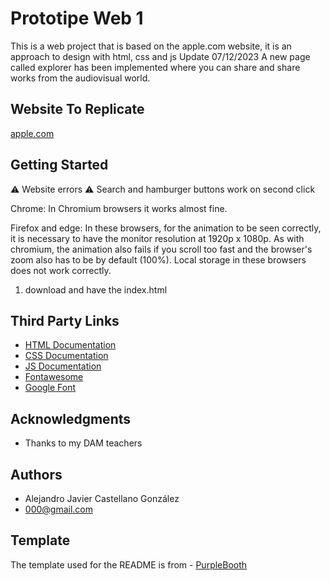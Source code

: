 # Prototipe Web 1
This is a web project that is based on the apple.com website, it is an approach to design with html, css and js
Update 07/12/2023
A new page called explorer has been implemented where you can share and share works from the audiovisual world.

## Website To Replicate
[apple.com](https://web.archive.org/web/20231017232700/https://www.apple.com/)

## Getting Started
⚠️ Website errors ⚠️
Search and hamburger buttons work on second click

Chrome:
In Chromium browsers it works almost fine.

Firefox and edge:
In these browsers, for the animation to be seen correctly, it is necessary to have the monitor resolution at 1920p x 1080p.
As with chromium, the animation also fails if you scroll too fast and the browser's zoom also has to be by default (100%).
Local storage in these browsers does not work correctly.

1. download and have the index.html

## Third Party Links
- [HTML Documentation](https://www.w3schools.com/html/default.asp)
- [CSS Documentation](https://www.w3schools.com/css/default.asp)
- [JS Documentation](https://www.w3schools.com/js/default.asp)
- [Fontawesome](https://fontawesome.com)
- [Google Font](https://fonts.google.com)

## Acknowledgments
- Thanks to my DAM teachers

## Authors
- Alejandro Javier Castellano González
- 000@gmail.com

## Template
The template used for the README is from - [PurpleBooth](https://github.com/PurpleBooth/a-good-readme-template)